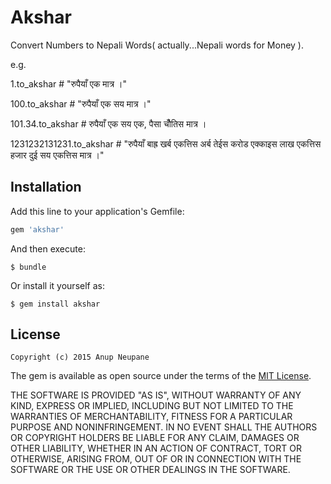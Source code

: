 # Akshar

Convert Numbers to Nepali Words( actually...Nepali words for Money ). 

e.g.

1.to_akshar    # "रुपैयाँ  एक मात्र ।"

100.to_akshar  # "रुपैयाँ  एक सय मात्र ।" 

101.34.to_akshar  # रुपैयाँ  एक सय एक, पैसा  चौँतिस मात्र ।

1231232131231.to_akshar # "रुपैयाँ  बाह्र खर्ब एकत्तिस अर्ब तेईस करोड एक्काइस लाख एकत्तिस हजार दुई सय एकत्तिस मात्र ।" 


## Installation

Add this line to your application's Gemfile:

```ruby
gem 'akshar'
```

And then execute:

    $ bundle

Or install it yourself as:

    $ gem install akshar


## License
	Copyright (c) 2015 Anup Neupane
The gem is available as open source under the terms of the [MIT License](http://opensource.org/licenses/MIT).

THE SOFTWARE IS PROVIDED "AS IS", WITHOUT WARRANTY OF ANY KIND, EXPRESS OR
IMPLIED, INCLUDING BUT NOT LIMITED TO THE WARRANTIES OF MERCHANTABILITY,
FITNESS FOR A PARTICULAR PURPOSE AND NONINFRINGEMENT. IN NO EVENT SHALL THE
AUTHORS OR COPYRIGHT HOLDERS BE LIABLE FOR ANY CLAIM, DAMAGES OR OTHER
LIABILITY, WHETHER IN AN ACTION OF CONTRACT, TORT OR OTHERWISE, ARISING FROM,
OUT OF OR IN CONNECTION WITH THE SOFTWARE OR THE USE OR OTHER DEALINGS IN
THE SOFTWARE.

